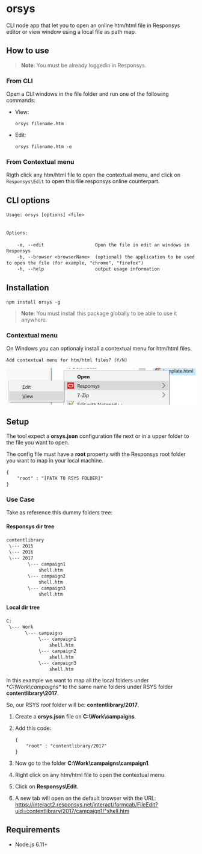 # orsys

CLI node app that let you to open an online htm/html file in Responsys editor or view window using a local file as path map.

## How to use

>**Note**: You must be already loggedin in Responsys.


### From CLI
Open a CLI windows in the file folder and run one of the following commands:

- View:
	```
	orsys filename.htm
	```
- Edit: 
	```
	orsys filename.htm -e
	```
	
### From Contextual menu
Rigth click any htm/html file to open the contextual menu, and click on ```Responsys\Edit``` to open this file responsys online counterpart.


## CLI options




```
Usage: orsys [options] <file>


Options:

	-e, --edit                   Open the file in edit an windows in Responsys
	-b, --browser <browserName>  (optional) the application to be used to open the file (for example, "chrome", "firefox")
	-h, --help                   output usage information
```



## Installation

```
npm install orsys -g
```

>**Note**: You must install this package globally to be able to use it anywhere.



### Contextual menu

On Windows you can optionaly install a contextual menu for htm/html files.

```
Add contextual menu for htm/html files? (Y/N)
```

![Contextual menu](docs/contextual_menu.png)



## Setup

The tool expect a **orsys.json** configuration file next or in a upper folder to the file you want to open.

The config file must have a **root** property with the Responsys root folder you want to map in your local machine.

```
{
	"root" : "[PATH TO RSYS FOLDER]"
}
```


### Use Case

Take as reference this dummy folders tree:

#### Responsys dir tree
```
contentlibrary
 \--- 2015
 \--- 2016
 \--- 2017
		\--- campaign1
			shell.htm
		\--- campaign2
			shell.htm
		\--- campaign3
			shell.htm
```

#### Local dir tree
```
C:
 \--- Work
       \--- campaigns		
			\--- campaign1
				shell.htm
			\--- campaign2
				shell.htm
			\--- campaign3
				shell.htm
```

In this example we want to map all the local folders under **C:\Work\campaigns\** to the same name folders under RSYS folder **contentlibrary\2017**.

So, our RSYS _root_ folder will be: **contentlibrary/2017**.

1. Create a **orsys.json** file on **C:\Work\campaigns**.
2. Add this code:
	```
	{
		"root" : "contentlibrary/2017"
	}
	```

3. Now go to the folder **C:\Work\campaigns\campaign1**.
4. Right click on any htm/html file to open the contextual menu.
5. Click on **Responsys\Edit**.
6. A new tab will open on the default browser with the URL: https://interact2.responsys.net/interact/formcab/FileEdit?uid=contentlibrary/2017/campaign1/^shell.htm



## Requirements

- Node.js 6.11+
